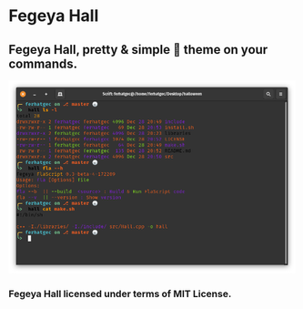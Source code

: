 # Fegeya Hall
## Fegeya Hall,  pretty &amp; simple 🎃 theme on your commands.

![hall hall](resource/window.png)

### Fegeya Hall licensed under terms of MIT License.

